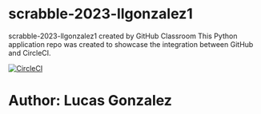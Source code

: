 # scrabble-2023-llgonzalez1
scrabble-2023-llgonzalez1 created by GitHub Classroom
This Python application repo was created to showcase the integration between GitHub and CircleCI.

[![CircleCI](https://circleci.com/gh/NdagiStanley/python_app.svg?style=svg)](https://circleci.com/gh/NdagiStanley/python_app)
# Author: Lucas Gonzalez
